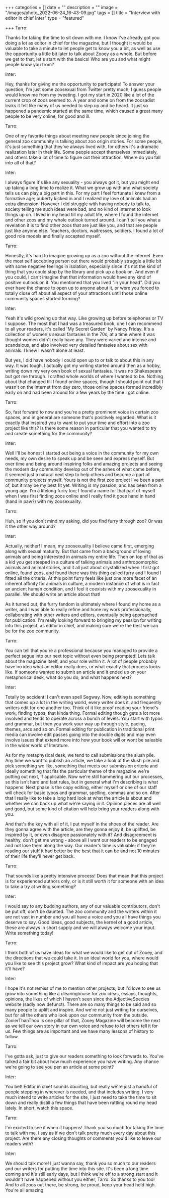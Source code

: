 +++
categories = []
date = ""
description = ""
image = "/images/photo_2022-06-24_16-43-09.jpg"
tags = []
title = "Interview with editor in chief Inter"
type = "featured"

+++
Tarro:

Thanks for taking the time to sit down with me. I know I've already got you doing a lot as editor in chief for the magazine, but I thought it would be valuable to take a minute to let people get to know you a bit, as well as use the opportunity a little bit later to talk about Zooey as a whole. But before we get to that, let's start with the basics! Who are you and what might people know you from?

Inter:

Hey, thanks for giving me the opportunity to participate! To answer your question, I'm just some zoosexual from Twitter pretty much; I guess people would know me from my tweeting. I got my start in 2020 like a lot of the current crop of zoos seemed to. A year and some on from the zoosadist leaks it felt like many of us needed to step up and be heard. It just so happened a pandemic started at the same time, which caused a great many people to be very online, for good and ill.

Tarro:

One of my favorite things about meeting new people since joining the general zoo community is talking about zoo origin stories. For some people, it's just something that they've always lived with, for others it's a dramatic realization later in their life. Some people accept themselves immediately, and others take a lot of time to figure out their attraction. Where do you fall into all of that?

Inter:

I always figure it's like any sexuality - you always got it, but you might end up taking a long time to realize it. What we grow up with and what society tells us can play a big part in this. For my part I feel fortunate I knew from a formative age; puberty kicked in and I realized my love of animals had an extra dimension. However I did struggle with having nobody to talk to, society telling me such ideas were bad, and no kind of internet to look things up on. I lived in my head till my adult life, where I found the internet and other zoos and my whole outlook turned around. I can't tell you what a revelation it is to find other zoos that are just like you, and that are people just like anyone else. Teachers, doctors, waitresses, soldiers. I found a lot of good role models and finally accepted myself.

Tarro:

Honestly, it's hard to imagine growing up as a zoo without the internet. Even the most self accepting person out there would probably struggle a little bit with some negative feelings in isolation, especially since it's not the kind of thing that you could stop by the library and pick up a book on. And even if you could, I can't imagine that that information would have any kind of positive outlook on it. You mentioned that you lived "in your head". Did you ever have the chance to open up to anyone about it, or were you forced to totally close off about all aspect of your attractions until those online community spaces started forming?

Inter:

Yeah it's wild growing up that way. Like growing up before telephones or TV I suppose. The most that I had was a treasured book, one I can recommend to all your readers, it's called 'My Secret Garden' by Nancy Friday. It's a collection of women's sexual fantasies in the 70s, at a time where it was thought women didn't really have any. They were varied and intense and scandalous, and also involved very detailed fantasies about sex with animals. I knew I wasn't alone at least.

But yes, I did have nobody I could open up to or talk to about this in any way. It was tough. I actually got my writing started around then as a hobby, writing down my very own book of sexual fantasies. It was no Shakespeare but got me through. I crafted whole worlds of where I wanted to be. Nothing about that changed till I found online spaces, though I should point out that I wasn't on the internet from day zero, those online spaces formed incredibly early on and had been around for a few years by the time I got online.

Tarro:

So, fast forward to now and you're a pretty prominent voice in certain zoo spaces, and in general are someone that's positively regarded. What is it exactly that inspired you to want to put your time and effort into a zoo project like this? Is there some reason in particular that you wanted to try and create something for the community?

Inter:

Well I'll be honest I started out being a voice in the community for my own needs, my own desire to speak up and be seen and express myself. But over time and being around inspiring folks and amazing projects and seeing the modern day community develop out of the ashes of what came before, it seemed just a natural next step to help others and become a part of community projects myself. Yours is not the first zoo project I've been a part of, but it may be my best fit yet. Writing is my passion, and has been from a young age. I'm a lifelong furry too; I found a name for that part of myself when I was first finding zoos online and I really find it goes hand in hand (hand in paw?) with my zoosexuality.

Tarro:

Huh, so if you don't mind my asking, did you find furry through zoo? Or was it the other way around?

Inter:

Actually, neither! I mean, my zoosexuality I believe came first, emerging along with sexual maturity. But that came from a background of loving animals and being interested in animals my entire life. Then on top of that as a kid you get steeped in a culture of talking animals and anthropomorphic animals and animal stories, and it all just about crystallized when I first got online, found zoos, and found there was this thing called furry and I found I fitted all the criteria. At this point furry feels like just one more facet of an inherent affinity for animals in culture, a modern instance of what is in fact an ancient human condition, and I feel it coexists with my zoosexuality in parallel. We should write an article about that!

As it turned out, the furry fandom is ultimately where I found my home as a writer, and I was able to really refine and hone my work professionally, collaborating with other writers and editors, eventually being approached for publication. I'm really looking forward to bringing my passion for writing into this project, as editor in chief, and making sure we're the best we can be for the zoo community.

Tarro:

You can tell that you're a professional because you managed to provide a perfect segue into our next topic without even being prompted! Lets talk about the magazine itself, and your role within it. A lot of people probably have no idea what an editor really does, or what exactly that process looks like. If someone wanted to submit an article and it ended up on your metaphorical desk, what do you do, and what happens next?

Inter:

Totally by accident! I can't even spell Segway. Now, editing is something that comes up a lot in the writing world, every writer does it, and frequently writers edit for one another too. Think of it like proof reading your friend's work, finding typos, that kinda thing. Formal editing though gets a lot more involved and tends to operate across a bunch of levels. You start with typos and grammar, but then you work your way up through style, pacing, themes, arcs and so on. Formal editing for publication in traditional print media can involve edit passes going into the double digits and may even involve issues that extend more into how your book will or wont be saleable in the wider world of literature.

As for my metaphysical desk, we tend to call submissions the slush pile. Any time we want to publish an article, we take a look at the slush pile and pick something we like, something that meets our submission criteria and ideally something that fits the particular theme of the magazine we're putting out next, if applicable. Now we're still hammering out our processes, so this isn't hard and fast rules, but in general what I'm describing is what happens. Next phase is the copy editing, either myself or one of our staff will check for basic typos and grammar, spelling, commas and so on. After that I really like to take a long hard look at what the article is about and whether we can back up what we're saying in it. Opinion pieces are all well and good, but some kind of citation will help bring your readers along with you.

And that's the key with all of it, I put myself in the shoes of the reader. Are they gonna agree with the article, are they gonna enjoy it, be uplifted, be inspired by it, or even disagree passionately with it? And disagreement is healthy, don't get me wrong - above all I want our readers to be engaged and not lose them along the way. Our reader's time is valuable; if they're reading our stuff it had better be the best that it can be and not 10 minutes of their life they'll never get back.

Tarro:

That sounds like a pretty intensive process! Does that mean that this project is for experienced authors only, or is it still worth it for someone with an idea to take a try at writing something?

Inter:

I would say to any budding authors, any of our valuable contributors, don't be put off, don't be daunted. The zoo community and the writers within it are not vast in number and you all have a voice and you all have things you deserve to say. Good ideas, good subjects, the kernel of a good article, these are always in short supply and we will always welcome your input. Write something today!

Tarro:

I think both of us have ideas for what we would like to get out of Zooey, and the directions that we could take it. In an ideal world for you, where would you like to see this project grow? What kind of impact are you hoping that it'll have?

Inter:

I hope it's not remiss of me to mention other projects, but I'd love to see us grow into something like a clearinghouse for zoo ideas, essays, thoughts, opinions, the likes of which I haven't seen since the AdjectiveSpecies website (sadly now defunct). There are so many things to be said and so many people to uplift and inspire. And we're not just writing for ourselves, but for all the others who look upon our community from the outside. ZooierThanThou is one pillar of that, Zooey Magazine will become the next as we tell our own story in our own voice and refuse to let others tell it for us. Few things are as important and we have many lessons of history to follow.

Tarro:

I've gotta ask, just to give our readers something to look forwards to. You've talked a fair bit about how much experience you have writing. Any chance we're going to see you pen an article at some point?

Inter:

You bet! Editor in chief sounds daunting, but really we're just a handful of people stepping in wherever is needed, and that includes writing. I very much intend to write articles for the site, I just need to take the time to sit down and really distill a few things that have been rattling round my head lately. In short, watch this space.

Tarro:

I'm excited to see it when it happens! Thank you so much for taking the time to talk with me, I say as if we don't talk pretty much every day about this project. Are there any closing thoughts or comments you'd like to leave our readers with?

Inter:

We should talk more! I just wanna say, thank you so much to our readers and our writers for putting the time into this site. It's been a long time coming and it's still early days, but I think we're off to a strong start and it wouldn't have happened without you either, Tarro. So thanks to you too! And to all zoos out there, be strong, be proud, keep your head held high. You're all amazing.